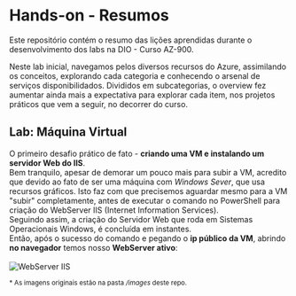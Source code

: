 # Hands-on - Resumos
Este repositório contém o resumo das lições aprendidas durante o desenvolvimento dos labs na DIO - Curso AZ-900.

Neste lab inicial, navegamos pelos diversos recursos do Azure, assimilando os conceitos, explorando cada categoria e conhecendo o arsenal de serviços disponibilidados.
Divididos em subcategorias, o overview fez aumentar ainda mais a expectativa para explorar cada item, nos projetos práticos que vem a seguir, no decorrer do curso. 

## Lab: Máquina Virtual

O primeiro desafio prático de fato - **criando uma VM e instalando um servidor Web do IIS**.\
Bem tranquilo, apesar de demorar um pouco mais para subir a VM, acredito que devido ao fato de ser uma máquina com *Windows Sever*, que usa recursos gráficos.
Isto faz com que precisemos aguardar mesmo para a VM "subir" completamente, antes de executar o comando no PowerShell para criação do WebServer IIS (Internet Information Services).\
Seguindo assim, a criação do Servidor Web que roda em Sistemas Operacionais Windows, é concluída em instantes.\
Então, após o sucesso do comando e pegando o **ip público da VM**, abrindo **no navegador** temos nosso **WebServer ativo**:\
\
![WebServer IIS](https://github.com/user-attachments/assets/f7aeeb2c-cce0-44cc-a365-436377d75fad)

<sup>* As imagens originais estão na pasta */images* deste repo.<sup>


